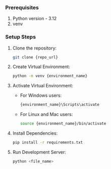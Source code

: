 
### Prerequisites

1. Python version - 3.12
2. venv

### Setup Steps

1. Clone the repository:

    ```bash
    git clone {repo_url}
    ```
2. Create Virtual Environment:
    ```bash
    python -m venv {environment_name}
    ```
3. Activate Virtual Environment:
    - For Windows users:
      ```bash
      {environment_name}\Scripts\activate
      ```
    - For Linux and Mac users:
      ```bash
      source {environment_name}/bin/activate
      ```
4. Install Dependencies:
    ```bash
    pip install -r requirements.txt
    ```
5. Run Development Server:
    ```bash
    python <file_name>
    ```

